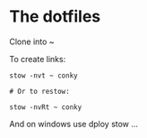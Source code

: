 # The dotfiles

Clone into ~

To create links:

    stow -nvt ~ conky

    # Or to restow:

    stow -nvRt ~ conky

And on windows use dploy stow ...
